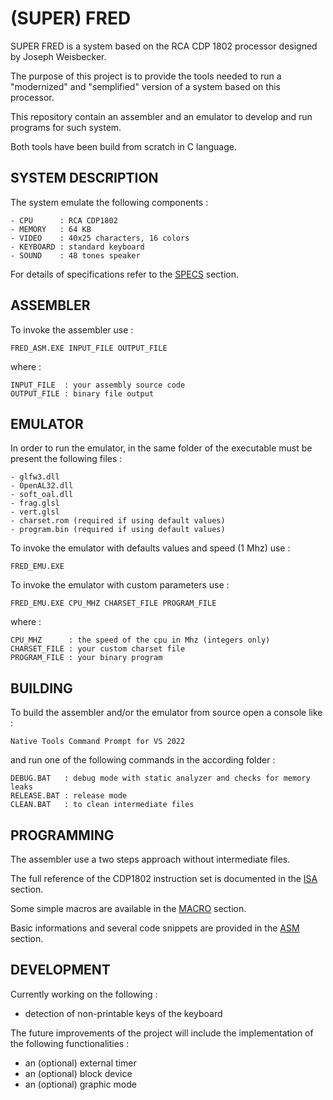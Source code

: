 # (SUPER) FRED

SUPER FRED is a system based on the RCA CDP 1802 processor designed by Joseph Weisbecker.

The purpose of this project is to provide the tools needed to run a "modernized" and "semplified" version of a system based on this processor.

This repository contain an assembler and an emulator to develop and run programs for such system.

Both tools have been build from scratch in C language.

## SYSTEM DESCRIPTION

The system emulate the following components :
```
- CPU      : RCA CDP1802
- MEMORY   : 64 KB
- VIDEO    : 40x25 characters, 16 colors
- KEYBOARD : standard keyboard
- SOUND    : 48 tones speaker
```

For details of specifications refer to the [SPECS](DOCS/SPECS.MD) section.

## ASSEMBLER

To invoke the assembler use :
```
FRED_ASM.EXE INPUT_FILE OUTPUT_FILE
```
where :

```
INPUT_FILE  : your assembly source code
OUTPUT_FILE : binary file output
```

## EMULATOR

In order to run the emulator, in the same folder of the executable must be present the following files :
```
- glfw3.dll
- OpenAL32.dll
- soft_oal.dll
- frag.glsl
- vert.glsl
- charset.rom (required if using default values)
- program.bin (required if using default values)
```

To invoke the emulator with defaults values and speed (1 Mhz) use :
```
FRED_EMU.EXE
```
To invoke the emulator with custom parameters use :
```
FRED_EMU.EXE CPU_MHZ CHARSET_FILE PROGRAM_FILE
```
where :

```
CPU_MHZ      : the speed of the cpu in Mhz (integers only)
CHARSET_FILE : your custom charset file
PROGRAM_FILE : your binary program
```

## BUILDING

To build the assembler and/or the emulator from source open a console like : 

```
Native Tools Command Prompt for VS 2022
```

and run one of the following commands in the according folder :

```
DEBUG.BAT   : debug mode with static analyzer and checks for memory leaks
RELEASE.BAT : release mode
CLEAN.BAT   : to clean intermediate files
```

## PROGRAMMING

The assembler use a two steps approach without intermediate files.

The full reference of the CDP1802 instruction set is documented in the [ISA](DOCS/ISA.MD) section.

Some simple macros are available in the [MACRO](DOCS/MACRO.MD) section.

Basic informations and several code snippets are provided in the [ASM](DOCS/ASM.MD) section.

## DEVELOPMENT

Currently working on the following :
- detection of non-printable keys of the keyboard

The future improvements of the project will include the implementation of the following functionalities :
- an (optional) external timer 
- an (optional) block device 
- an (optional) graphic mode